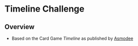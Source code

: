 # Timeline Challenge

## Overview
- Based on the Card Game *Timeline* as published by [Asmodee](https://www.asmodee.us/en/games/timeline/)
